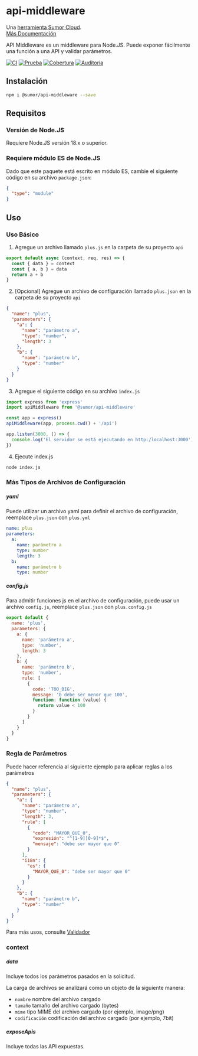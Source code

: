# api-middleware

Una [herramienta Sumor Cloud](https://sumor.cloud).  
[Más Documentación](https://sumor.cloud/api-middleware)

API Middleware es un middleware para Node.JS.
Puede exponer fácilmente una función a una API y validar parámetros.

[![CI](https://github.com/sumor-cloud/api-middleware/actions/workflows/ci.yml/badge.svg)](https://github.com/sumor-cloud/api-middleware/actions/workflows/ci.yml)
[![Prueba](https://github.com/sumor-cloud/api-middleware/actions/workflows/ut.yml/badge.svg)](https://github.com/sumor-cloud/api-middleware/actions/workflows/ut.yml)
[![Cobertura](https://github.com/sumor-cloud/api-middleware/actions/workflows/coverage.yml/badge.svg)](https://github.com/sumor-cloud/api-middleware/actions/workflows/coverage.yml)
[![Auditoría](https://github.com/sumor-cloud/api-middleware/actions/workflows/audit.yml/badge.svg)](https://github.com/sumor-cloud/api-middleware/actions/workflows/audit.yml)

## Instalación

```bash
npm i @sumor/api-middleware --save
```

## Requisitos

### Versión de Node.JS

Requiere Node.JS versión 18.x o superior.

### Requiere módulo ES de Node.JS

Dado que este paquete está escrito en módulo ES, cambie el siguiente código en su archivo `package.json`:

```json
{
  "type": "module"
}
```

## Uso

### Uso Básico

1. Agregue un archivo llamado `plus.js` en la carpeta de su proyecto `api`

```js
export default async (context, req, res) => {
  const { data } = context
  const { a, b } = data
  return a + b
}
```

2. [Opcional] Agregue un archivo de configuración llamado `plus.json` en la carpeta de su proyecto `api`

```json
{
  "name": "plus",
  "parameters": {
    "a": {
      "name": "parámetro a",
      "type": "number",
      "length": 3
    },
    "b": {
      "name": "parámetro b",
      "type": "number"
    }
  }
}
```

3. Agregue el siguiente código en su archivo `index.js`

```javascript
import express from 'express'
import apiMiddleware from '@sumor/api-middleware'

const app = express()
apiMiddleware(app, process.cwd() + '/api')

app.listen(3000, () => {
  console.log('El servidor se está ejecutando en http:/localhost:3000')
})
```

4. Ejecute index.js

```bash
node index.js
```

### Más Tipos de Archivos de Configuración

##### yaml

Puede utilizar un archivo yaml para definir el archivo de configuración, reemplace `plus.json` con `plus.yml`

```yaml
name: plus
parameters:
  a:
    name: parámetro a
    type: number
    length: 3
  b:
    name: parámetro b
    type: number
```

##### config.js

Para admitir funciones js en el archivo de configuración, puede usar un archivo `config.js`, reemplace `plus.json` con `plus.config.js`

```javascript
export default {
  name: 'plus',
  parameters: {
    a: {
      name: 'parámetro a',
      type: 'number',
      length: 3
    },
    b: {
      name: 'parámetro b',
      type: 'number',
      rule: [
        {
          code: 'TOO_BIG',
          message: 'b debe ser menor que 100',
          function: function (value) {
            return value < 100
          }
        }
      ]
    }
  }
}
```

### Regla de Parámetros

Puede hacer referencia al siguiente ejemplo para aplicar reglas a los parámetros

```json
{
  "name": "plus",
  "parameters": {
    "a": {
      "name": "parámetro a",
      "type": "number",
      "length": 3,
      "rule": [
        {
          "code": "MAYOR_QUE_0",
          "expresión": "^[1-9][0-9]*$",
          "mensaje": "debe ser mayor que 0"
        }
      ],
      "i18n": {
        "es": {
          "MAYOR_QUE_0": "debe ser mayor que 0"
        }
      }
    },
    "b": {
      "name": "parámetro b",
      "type": "number"
    }
  }
}
```

Para más usos, consulte [Validador](https://sumor.cloud/validator/)

### context

##### data

Incluye todos los parámetros pasados en la solicitud.

La carga de archivos se analizará como un objeto de la siguiente manera:

- `nombre` nombre del archivo cargado
- `tamaño` tamaño del archivo cargado (bytes)
- `mime` tipo MIME del archivo cargado (por ejemplo, image/png)
- `codificación` codificación del archivo cargado (por ejemplo, 7bit)

##### exposeApis

Incluye todas las API expuestas.

